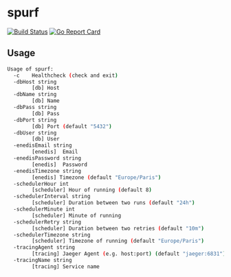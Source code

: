 # spurf

[![Build Status](https://travis-ci.org/ViBiOh/spurf.svg?branch=master)](https://travis-ci.org/ViBiOh/spurf)
[![Go Report Card](https://goreportcard.com/badge/github.com/ViBiOh/spurf)](https://goreportcard.com/report/github.com/ViBiOh/spurf)

## Usage

```bash
Usage of spurf:
  -c    Healthcheck (check and exit)
  -dbHost string
        [db] Host
  -dbName string
        [db] Name
  -dbPass string
        [db] Pass
  -dbPort string
        [db] Port (default "5432")
  -dbUser string
        [db] User
  -enedisEmail string
        [enedis]  Email
  -enedisPassword string
        [enedis]  Password
  -enedisTimezone string
        [enedis] Timezone (default "Europe/Paris")
  -schedulerHour int
        [scheduler] Hour of running (default 8)
  -schedulerInterval string
        [scheduler] Duration between two runs (default "24h")
  -schedulerMinute int
        [scheduler] Minute of running
  -schedulerRetry string
        [scheduler] Duration between two retries (default "10m")
  -schedulerTimezone string
        [scheduler] Timezone of running (default "Europe/Paris")
  -tracingAgent string
        [tracing] Jaeger Agent (e.g. host:port) (default "jaeger:6831")
  -tracingName string
        [tracing] Service name
```
